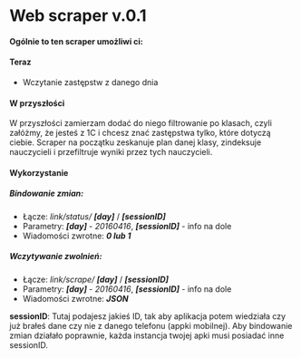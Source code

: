 # Web scraper v.0.1
#### Ogólnie to ten scraper umożliwi ci:
#### Teraz
* Wczytanie zastępstw z danego dnia
    
#### W przyszłości
W przyszłości zamierzam dodać do niego filtrowanie po klasach, czyli załóżmy, że jesteś z 1C i chcesz znać zastępstwa tylko, które dotyczą ciebie. Scraper na początku zeskanuje plan danej klasy, zindeksuje nauczycieli i przefiltruje wyniki przez tych nauczycieli.

#### Wykorzystanie

##### Bindowanie zmian: 

* Łącze: *link/status/* ***[day]*** / ***[sessionID]***
* Parametry: ***[day]*** - *20160416*, ***[sessionID]*** - info na dole
* Wiadomości zwrotne: ***0 lub 1***

##### Wczytywanie zwolnień: 

* Łącze: *link/scrape/* ***[day]*** / ***[sessionID]***
* Parametry: ***[day]*** - *20160416*, ***[sessionID]*** - info na dole
* Wiadomości zwrotne: ***JSON***

**sessionID**: Tutaj podajesz jakieś ID, tak aby aplikacja potem wiedziała czy już brałeś dane czy nie z danego telefonu (appki mobilnej). Aby bindowanie zmian działało poprawnie, każda instancja twojej apki musi posiadać inne sessionID.